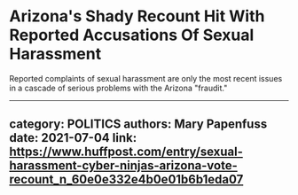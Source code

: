 # Arizona's Shady Recount Hit With Reported Accusations Of Sexual Harassment

Reported complaints of sexual harassment are only the most recent issues in a cascade of serious problems with the Arizona "fraudit."

---
category: POLITICS
authors: Mary Papenfuss
date: 2021-07-04
link: https://www.huffpost.com/entry/sexual-harassment-cyber-ninjas-arizona-vote-recount_n_60e0e332e4b0e01b6b1eda07
---

